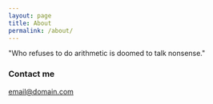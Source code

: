 ```yaml
---
layout: page
title: About
permalink: /about/
---
```


"Who refuses to do arithmetic is doomed to talk nonsense."


### Contact me

[email@domain.com](mailto:rajrohit@iitj.ac.in)